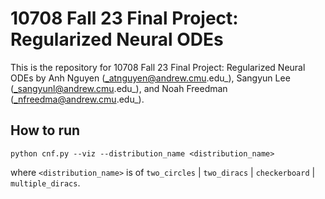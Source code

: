 # 10708 Fall 23 Final Project: Regularized Neural ODEs  
This is the repository for 10708 Fall 23 Final Project: Regularized Neural ODEs by Anh Nguyen (_atnguyen@andrew.cmu.edu_), Sangyun Lee (_sangyunl@andrew.cmu.edu_), and Noah Freedman (_nfreedma@andrew.cmu.edu_).


## How to run
```
python cnf.py --viz --distribution_name <distribution_name>
```
where `<distribution_name>` is of `two_circles` | `two_diracs` | `checkerboard` | `multiple_diracs`.